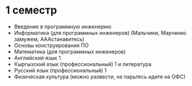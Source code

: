 # 1 семестр
- Введение в программную инженерию
- Информатика (для программных инженеров) (Мальчики, Марченко замужем, АААстанавитесь)
- Основы конструирования ПО
- Математика (для программных инженеров)
- Английский язык 1
- Кыргызский язык (профессиональный) 1 и литература
- Русский язык (профессиональный) 1
- Физическая культура (можно развести, не парьтесь идите на ОФС)
